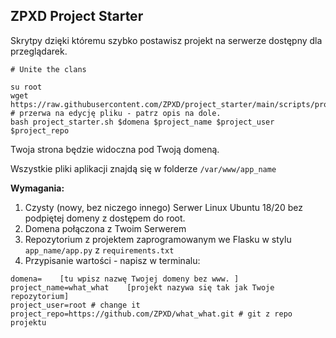## ZPXD Project Starter

Skrytpy dzięki któremu szybko postawisz projekt na serwerze dostępny dla przeglądarek.

```
# Unite the clans

su root
wget https://raw.githubusercontent.com/ZPXD/project_starter/main/scripts/project_starter.sh 
# przerwa na edycję pliku - patrz opis na dole.
bash project_starter.sh $domena $project_name $project_user $project_repo
```

Twoja strona będzie widoczna pod Twoją domeną.

Wszystkie pliki aplikacji znajdą się w folderze `/var/www/app_name`

**Wymagania:**
1. Czysty (nowy, bez niczego innego) Serwer Linux Ubuntu 18/20 bez podpiętej domeny z dostępem do root.
2. Domena połączona z Twoim Serwerem
3. Repozytorium z projektem zaprogramowanym we Flasku w stylu `app_name/app.py` z `requirements.txt`
4. Przypisanie wartości - napisz w terminalu:


```
domena=    [tu wpisz nazwę Twojej domeny bez www. ]
project_name=what_what    [projekt nazywa się tak jak Twoje repozytorium]
project_user=root # change it
project_repo=https://github.com/ZPXD/what_what.git # git z repo projektu
```
